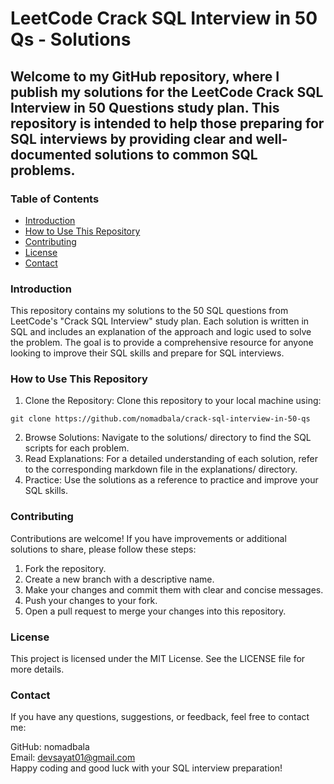 # LeetCode Crack SQL Interview in 50 Qs - Solutions

## Welcome to my GitHub repository, where I publish my solutions for the LeetCode Crack SQL Interview in 50 Questions study plan. This repository is intended to help those preparing for SQL interviews by providing clear and well-documented solutions to common SQL problems.

### Table of Contents
* [Introduction](#introduction)
* [How to Use This Repository](#how_to_use_this_repository)
* [Contributing](#contributing)
* [License](#license)
* [Contact](#contact)

### Introduction <a name="introduction"></a>
This repository contains my solutions to the 50 SQL questions from LeetCode's "Crack SQL Interview" study plan. Each solution is written in SQL and includes an explanation of the approach and logic used to solve the problem. The goal is to provide a comprehensive resource for anyone looking to improve their SQL skills and prepare for SQL interviews.

### How to Use This Repository <a name="how_to_use_this_repository"></a>
1. Clone the Repository: Clone this repository to your local machine using:
```
git clone https://github.com/nomadbala/crack-sql-interview-in-50-qs
```
2. Browse Solutions: Navigate to the solutions/ directory to find the SQL scripts for each problem.
3. Read Explanations: For a detailed understanding of each solution, refer to the corresponding markdown file in the explanations/ directory.
4. Practice: Use the solutions as a reference to practice and improve your SQL skills.
   
### Contributing <a name="contributing"></a>
Contributions are welcome! If you have improvements or additional solutions to share, please follow these steps:

1. Fork the repository.
2. Create a new branch with a descriptive name.
3. Make your changes and commit them with clear and concise messages.
4. Push your changes to your fork.
5. Open a pull request to merge your changes into this repository.

### License <a name="license"></a>
This project is licensed under the MIT License. See the LICENSE file for more details.

### Contact <a name="contact"></a>
If you have any questions, suggestions, or feedback, feel free to contact me:

GitHub: nomadbala<br>
Email: devsayat01@gmail.com<br>
Happy coding and good luck with your SQL interview preparation!
